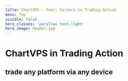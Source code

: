 ```yaml
---
title: ChartVPS - Tour: Servers in Trading Action
menu: Top
visible: false
hero_classes: 'parallax text-light'
hero_image: header.jpg
---
```


<div class="intro-wrapper">
  <div class="intro">
    <h1>ChartVPS in <strong>Trading Action</strong></h1>
    <h2>trade any platform via any device</h2>
</div>
</div>